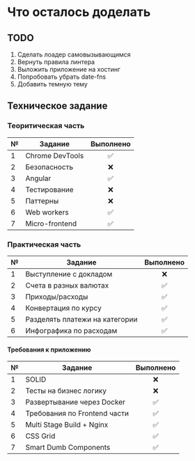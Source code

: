 # Что осталось доделать

## TODO

1. Сделать лоадер самовызывающимся
2. Вернуть правила линтера
3. Выложить приложение на хостинг
4. Попробовать убрать date-fns
5. Добавить темную тему

## Техническое задание

### Теоритическая часть

| №   | Задание         |     Выполнено      |
| --- | --------------- | :----------------: |
| 1   | Chrome DevTools | :white_check_mark: |
| 2   | Безопасность    |        :x:         |
| 3   | Angular         | :white_check_mark: |
| 4   | Тестирование    |        :x:         |
| 5   | Паттерны        |        :x:         |
| 6   | Web workers     | :white_check_mark: |
| 7   | Micro-frontend  | :white_check_mark: |

### Практическая часть

| №   | Задание                        |     Выполнено      |
| --- | ------------------------------ | :----------------: |
| 1   | Выступление с докладом         |        :x:         |
| 2   | Счета в разных валютах         | :white_check_mark: |
| 3   | Приходы/расходы                | :white_check_mark: |
| 4   | Конвертация по курсу           | :white_check_mark: |
| 5   | Разделять платежи на категории | :white_check_mark: |
| 6   | Инфографика по расходам        | :white_check_mark: |

#### Требования к приложению

| №   | Задание                      |     Выполнено      |
| --- | ---------------------------- | :----------------: |
| 1   | SOLID                        |        :x:         |
| 2   | Тесты на бизнес логику       |        :x:         |
| 3   | Развертывание через Docker   | :white_check_mark: |
| 4   | Требования по Frontend части | :white_check_mark: |
| 5   | Multi Stage Build + Nginx    | :white_check_mark: |
| 6   | CSS Grid                     | :white_check_mark: |
| 7   | Smart Dumb Components        | :white_check_mark: |
